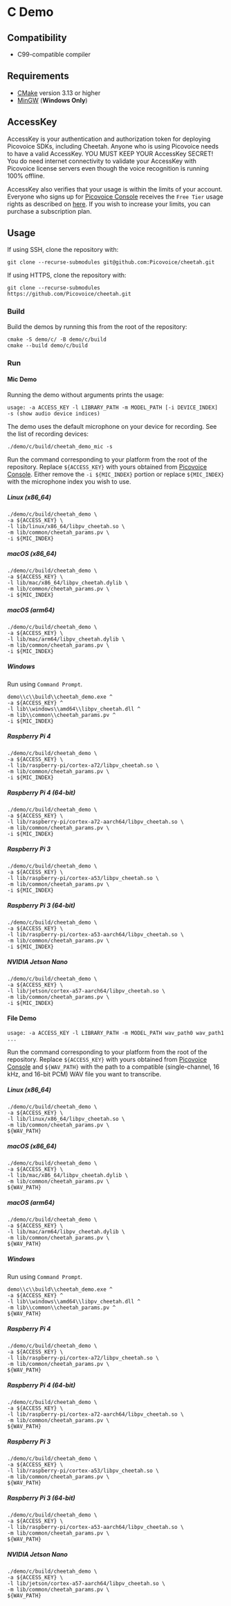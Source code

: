 # C Demo

## Compatibility

- C99-compatible compiler

## Requirements

- [CMake](https://cmake.org/) version 3.13 or higher
- [MinGW](http://mingw-w64.org/doku.php) (**Windows Only**)

## AccessKey

AccessKey is your authentication and authorization token for deploying Picovoice SDKs, including Cheetah. Anyone who is
using Picovoice  needs to have a valid AccessKey. YOU MUST KEEP YOUR AccessKey SECRET! You do need internet connectivity
to validate your AccessKey with Picovoice license servers even though the voice recognition is running 100% offline.

AccessKey also verifies that your usage is within the limits of your account. Everyone who signs up for
[Picovoice Console](https://console.picovoice.ai/) receives the `Free Tier` usage rights as described on
[here](https://picovoice.ai/pricing/). If you wish to increase your limits, you can purchase a subscription plan.

## Usage

If using SSH, clone the repository with:

```console
git clone --recurse-submodules git@github.com:Picovoice/cheetah.git
```

If using HTTPS, clone the repository with:

```console
git clone --recurse-submodules https://github.com/Picovoice/cheetah.git
```

### Build

Build the demos by running this from the root of the repository:

```console
cmake -S demo/c/ -B demo/c/build
cmake --build demo/c/build
```

### Run

#### Mic Demo

Running the demo without arguments prints the usage:

```console
usage: -a ACCESS_KEY -l LIBRARY_PATH -m MODEL_PATH [-i DEVICE_INDEX]
-s (show audio device indices)
```

The demo uses the default microphone on your device for recording. See the list of recording devices:

```console
./demo/c/build/cheetah_demo_mic -s
```

Run the command corresponding to your platform from the root of the repository. Replace `${ACCESS_KEY}` with yours
obtained from [Picovoice Console](https://console.picovoice.ai/). Either remove the `-i ${MIC_INDEX}` portion or replace
`${MIC_INDEX}` with the microphone index you wish to use.

##### Linux (x86_64)

```console
./demo/c/build/cheetah_demo \
-a ${ACCESS_KEY} \
-l lib/linux/x86_64/libpv_cheetah.so \
-m lib/common/cheetah_params.pv \
-i ${MIC_INDEX}
```

##### macOS (x86_64)

```console
./demo/c/build/cheetah_demo \
-a ${ACCESS_KEY} \
-l lib/mac/x86_64/libpv_cheetah.dylib \
-m lib/common/cheetah_params.pv \
-i ${MIC_INDEX}
```

##### macOS (arm64)

```console
./demo/c/build/cheetah_demo \
-a ${ACCESS_KEY} \
-l lib/mac/arm64/libpv_cheetah.dylib \
-m lib/common/cheetah_params.pv \
-i ${MIC_INDEX}
```

##### Windows

Run using `Command Prompt`.

```console
demo\\c\\build\\cheetah_demo.exe ^
-a ${ACCESS_KEY} ^
-l lib\\windows\\amd64\\libpv_cheetah.dll ^
-m lib\\common\\cheetah_params.pv ^
-i ${MIC_INDEX}
```

##### Raspberry Pi 4

```console
./demo/c/build/cheetah_demo \
-a ${ACCESS_KEY} \
-l lib/raspberry-pi/cortex-a72/libpv_cheetah.so \
-m lib/common/cheetah_params.pv \
-i ${MIC_INDEX}
```

##### Raspberry Pi 4 (64-bit)

```console
./demo/c/build/cheetah_demo \
-a ${ACCESS_KEY} \
-l lib/raspberry-pi/cortex-a72-aarch64/libpv_cheetah.so \
-m lib/common/cheetah_params.pv \
-i ${MIC_INDEX}
```

##### Raspberry Pi 3

```console
./demo/c/build/cheetah_demo \
-a ${ACCESS_KEY} \
-l lib/raspberry-pi/cortex-a53/libpv_cheetah.so \
-m lib/common/cheetah_params.pv \
-i ${MIC_INDEX}
```

##### Raspberry Pi 3 (64-bit)

```console
./demo/c/build/cheetah_demo \
-a ${ACCESS_KEY} \
-l lib/raspberry-pi/cortex-a53-aarch64/libpv_cheetah.so \
-m lib/common/cheetah_params.pv \
-i ${MIC_INDEX}
```

##### NVIDIA Jetson Nano

```console
./demo/c/build/cheetah_demo \
-a ${ACCESS_KEY} \
-l lib/jetson/cortex-a57-aarch64/libpv_cheetah.so \
-m lib/common/cheetah_params.pv \
-i ${MIC_INDEX}
```

#### File Demo

```console
usage: -a ACCESS_KEY -l LIBRARY_PATH -m MODEL_PATH wav_path0 wav_path1 ...
```

Run the command corresponding to your platform from the root of the repository. Replace `${ACCESS_KEY}` with yours
obtained from [Picovoice Console](https://console.picovoice.ai/) and `${WAV_PATH}` with the path to a compatible 
(single-channel, 16 kHz, and 16-bit PCM) WAV file you want to transcribe.

##### Linux (x86_64)

```console
./demo/c/build/cheetah_demo \
-a ${ACCESS_KEY} \
-l lib/linux/x86_64/libpv_cheetah.so \
-m lib/common/cheetah_params.pv \
${WAV_PATH}
```

##### macOS (x86_64)

```console
./demo/c/build/cheetah_demo \
-a ${ACCESS_KEY} \
-l lib/mac/x86_64/libpv_cheetah.dylib \
-m lib/common/cheetah_params.pv \
${WAV_PATH}
```

##### macOS (arm64)

```console
./demo/c/build/cheetah_demo \
-a ${ACCESS_KEY} \
-l lib/mac/arm64/libpv_cheetah.dylib \
-m lib/common/cheetah_params.pv \
${WAV_PATH}
```

##### Windows

Run using `Command Prompt`.

```console
demo\\c\\build\\cheetah_demo.exe ^
-a ${ACCESS_KEY} ^
-l lib\\windows\\amd64\\libpv_cheetah.dll ^
-m lib\\common\\cheetah_params.pv ^
${WAV_PATH}
```

##### Raspberry Pi 4

```console
./demo/c/build/cheetah_demo \
-a ${ACCESS_KEY} \
-l lib/raspberry-pi/cortex-a72/libpv_cheetah.so \
-m lib/common/cheetah_params.pv \
${WAV_PATH}
```

##### Raspberry Pi 4 (64-bit)

```console
./demo/c/build/cheetah_demo \
-a ${ACCESS_KEY} \
-l lib/raspberry-pi/cortex-a72-aarch64/libpv_cheetah.so \
-m lib/common/cheetah_params.pv \
${WAV_PATH}
```

##### Raspberry Pi 3

```console
./demo/c/build/cheetah_demo \
-a ${ACCESS_KEY} \
-l lib/raspberry-pi/cortex-a53/libpv_cheetah.so \
-m lib/common/cheetah_params.pv \
${WAV_PATH}
```

##### Raspberry Pi 3 (64-bit)

```console
./demo/c/build/cheetah_demo \
-a ${ACCESS_KEY} \
-l lib/raspberry-pi/cortex-a53-aarch64/libpv_cheetah.so \
-m lib/common/cheetah_params.pv \
${WAV_PATH}
```

##### NVIDIA Jetson Nano

```console
./demo/c/build/cheetah_demo \
-a ${ACCESS_KEY} \
-l lib/jetson/cortex-a57-aarch64/libpv_cheetah.so \
-m lib/common/cheetah_params.pv \
${WAV_PATH}
```
